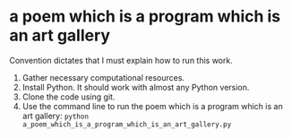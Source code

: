# a poem which is a program which is an art gallery

Convention dictates that I must explain how to run this work.

1. Gather necessary computational resources. 
2. Install Python. It should work with almost any Python version.
3. Clone the code using git.
4. Use the command line to run the poem which is a program which is an art gallery: `python a_poem_which_is_a_program_which_is_an_art_gallery.py`
